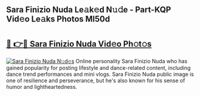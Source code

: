 ## Sara Finizio Nuda Le𝚊k𝚎d N𝚞𝚍e - Part-KQP Vid𝚎o Le𝚊ks Photos Ml50d

# <h2><a href="http://fbbwxda.evod.top/?m=Sara+Finizio+Nuda">🔗 👉🔴 Sara Finizio Nuda Vid𝚎o Ph𝚘t𝚘s</a></h2>

[![Sara Finizio Nuda N𝚞d𝚎s](https://i.imgur.com/8V9OHl7.gif)](http://fbbwxda.evod.top/?m=Sara+Finizio+Nuda)
Online personality Sara Finizio Nuda who has gained popularity for posting lifestyle and dance-related content, including dance trend performances and mini vlogs. Sara Finizio Nuda public image is one of resilience and perseverance, but he's also known for his sense of humor and lightheartedness. 
